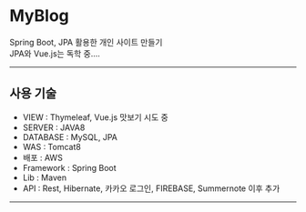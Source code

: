 # MyBlog
Spring Boot, JPA 활용한 개인 사이트 만들기     
JPA와 Vue.js는 독학 중.... 

<hr />

## 사용 기술
* VIEW : Thymeleaf, Vue.js 맛보기 시도 중        
* SERVER : JAVA8    
* DATABASE : MySQL, JPA    
* WAS : Tomcat8    
* 배포 : AWS    
* Framework : Spring Boot   
* Lib : Maven     
* API : Rest, Hibernate, 카카오 로그인, FIREBASE, Summernote 이후 추가

<hr />
